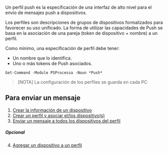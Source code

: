 Un perfil push es la especificación de una interfaz de alto nivel para el envío de mensajes push a dispositivos. 

Los perfiles son descripciones de grupos de dispositivos formalizados para favorecer su uso unificado. La forma de utilizar las capacidades de Push se basa en la asociación de una pareja (token de dispositivo + nombre) a un perfil.

Como mínimo, una especificación de perfil debe tener:

* Un nombre que lo identifica.
* Uno o más tokens de Push asociados.

```
Get-Command -Module PSProcessa -Noun *Push*
```

> [NOTA]
> La configuración de los perfiles se guarda en cada PC

## Para enviar un mensaje

1. [Crear la información de un dispositivo](New-PushbulletToken.md)
2. [Crear un perfil y asociar el/los dispositivo(s)](Set-PushbulletProfile.md)
3. [Enviar un mensaje a todos los dispositivos del perfil](Send-PushbulletMessage.md)


##### Opcional
4. [Agregar un dispositivo a un perfil](Add-PushbulletToken.md)
